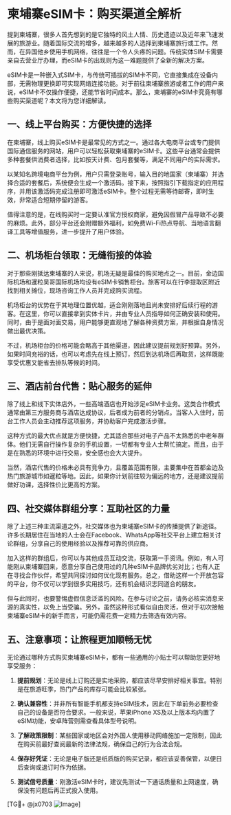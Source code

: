 # 柬埔寨eSIM卡：购买渠道全解析

提到柬埔寨，很多人首先想到的是它独特的风土人情、历史遗迹以及近年来飞速发展的旅游业。随着国际交流的增多，越来越多的人选择到柬埔寨旅行或工作。然而，在异国他乡使用手机网络，往往是一个令人头疼的问题。传统实体SIM卡需要亲自去营业厅办理，而eSIM卡的出现则为这一难题提供了全新的解决方案。

eSIM卡是一种嵌入式SIM卡，与传统可插拔的SIM卡不同，它直接集成在设备内部，无需物理更换即可实现网络连接功能。对于前往柬埔寨旅游或者工作的用户来说，eSIM卡不仅操作便捷，还能节省时间成本。那么，柬埔寨的eSIM卡究竟有哪些购买渠道呢？本文将为您详细解读。

## 一、线上平台购买：方便快捷的选择

在柬埔寨，线上购买eSIM卡是最常见的方式之一。通过各大电商平台或专门提供国际通信服务的网站，用户可以轻松获取柬埔寨的eSIM卡。这些平台通常会提供多种套餐供消费者选择，比如按天计费、包月套餐等，满足不同用户的实际需求。

以某知名跨境电商平台为例，用户只需登录账号，输入目的地国家（柬埔寨）并选择合适的套餐后，系统便会生成一个激活码。接下来，按照指引下载指定的应用程序，并用该激活码完成注册即可激活eSIM卡。整个过程无需等待邮寄，即时生效，非常适合短期停留的游客。

值得注意的是，在线购买时一定要认准官方授权商家，避免因假冒产品导致不必要的麻烦。此外，部分平台还会附赠额外福利，如免费Wi-Fi热点导航、当地语言翻译工具等增值服务，进一步提升了用户体验。

## 二、机场柜台领取：无缝衔接的体验

对于那些刚抵达柬埔寨的人来说，机场无疑是最佳的购买地点之一。目前，金边国际机场和暹粒吴哥国际机场均设有eSIM卡销售柜台。旅客可以在行李提取区附近找到相关摊位，现场咨询工作人员并完成购买流程。

机场柜台的优势在于其地理位置优越，适合刚刚落地且尚未安排好后续行程的游客。在这里，你可以直接拿到实体卡片，并由专业人员指导如何正确安装和使用。同时，由于是面对面交易，用户能够更直观地了解各种资费方案，并根据自身情况做出最优决策。

不过，机场柜台的价格可能会略高于其他渠道，因此建议提前规划好预算。另外，如果时间充裕的话，也可以考虑先在线上预订，然后到达机场后再取货，这样既能享受优惠又能省去排队等候的时间。

## 三、酒店前台代售：贴心服务的延伸

除了线上和线下实体店外，一些高端酒店也开始涉足eSIM卡业务。这类合作模式通常由第三方服务商与酒店达成协议，后者成为前者的分销点。当客人入住时，前台工作人员会主动推荐这项服务，并协助客户完成激活步骤。

这种方式的最大优点就是方便快捷，尤其适合那些对电子产品不太熟悉的中老年群体。他们无需自行操作复杂的手机设置，一切都有专业人士帮忙搞定。而且，由于是在熟悉的环境中进行交易，安全感也会大大提升。

当然，酒店代售的价格未必具有竞争力，且覆盖范围有限，主要集中在首都金边及热门旅游城市如暹粒等地。因此，如果你计划前往较为偏远的地方，还是建议提前做好功课，选择性价比更高的方案。

## 四、社交媒体群组分享：互助社区的力量

除了上述三种主流渠道之外，社交媒体也为柬埔寨eSIM卡的传播提供了新途径。许多长期居住在当地的人士会在Facebook、WhatsApp等社交平台上建立相关讨论群组，分享自己的使用经验以及推荐可靠的供应商。

加入这样的群组后，你可以与其他成员互动交流，获取第一手资讯。例如，有人可能刚从柬埔寨回来，愿意分享自己使用过的几种eSIM卡品牌优劣对比；也有人正在寻找合作伙伴，希望共同探讨如何优化现有服务。总之，借助这样一个开放包容的平台，你不仅可以学到很多实用技巧，还有机会结识志同道合的朋友。

但与此同时，也要警惕虚假信息泛滥的风险。在参与讨论之前，请务必核实消息来源的真实性，以免上当受骗。另外，虽然这种形式看似自由灵活，但对于初次接触柬埔寨eSIM卡的新手而言，可能仍需花费一定精力去筛选有效内容。

## 五、注意事项：让旅程更加顺畅无忧

无论通过哪种方式购买柬埔寨eSIM卡，都有一些通用的小贴士可以帮助您更好地享受服务：

1. **提前规划**：无论是线上订购还是实地采购，都应该尽早安排好相关事宜。特别是在旅游旺季，热门产品的库存可能会比较紧张。
   
2. **确认兼容性**：并非所有智能手机都支持eSIM技术，因此在下单前务必要检查自己的设备是否符合要求。一般来说，苹果iPhone XS及以上版本均内置了eSIM功能，安卓阵营则需查看具体型号说明。

3. **了解政策限制**：某些国家或地区会对外国人使用移动网络施加一定限制，因此在购买前最好查阅最新的法律法规，确保自己的行为合法合规。

4. **保存好凭证**：无论是电子版还是纸质版的购买记录，都应该妥善保管，以便日后查询或退订时作为依据。

5. **测试信号质量**：刚激活eSIM卡时，建议先测试一下通话质量和上网速度，确保没有问题后再正式投入使用。

[TG💪+ @jx0703 ![Image](https://github.com/user-attachments/assets/dbca1d08-cadb-493c-b0ec-ad6f7a83f270)]